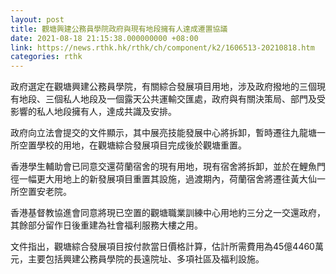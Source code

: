 ```yaml
---
layout: post
title: 觀塘興建公務員學院政府與現有地段擁有人達成遷置協議
date: 2021-08-18 21:15:38.000000000 +08:00
link: https://news.rthk.hk/rthk/ch/component/k2/1606513-20210818.htm
categories: rthk
---
```


政府選定在觀塘興建公務員學院，有關綜合發展項目用地，涉及政府撥地的三個現有地段、三個私人地段及一個露天公共運輸交匯處，政府與有關決策局、部門及受影響的私人地段擁有人，達成共識及安排。

政府向立法會提交的文件顯示，其中展亮技能發展中心將拆卸，暫時遷往九龍塘一所空置學校的用地，在觀塘綜合發展項目完成後於觀塘重置。

香港學生輔助會已同意交還荷蘭宿舍的現有用地，現有宿舍將拆卸，並於在鯉魚門徑一幅更大用地上的新發展項目重置其設施，過渡期內，荷蘭宿舍將遷往黃大仙一所空置安老院。

香港基督教協進會同意將現已空置的觀塘職業訓練中心用地約三分之一交還政府，其餘部分留作日後重建為社會福利服務大樓之用。

文件指出，觀塘綜合發展項目按付款當日價格計算，估計所需費用為45億4460萬元，主要包括興建公務員學院的長遠院址、多項社區及福利設施。
